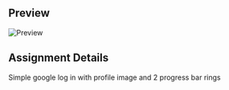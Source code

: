 ## Preview
![Preview](https://i.gyazo.com/bd1bf85749cc0927747499211d808da2.gif)

## Assignment Details
Simple google log in with profile image and 2 progress bar rings